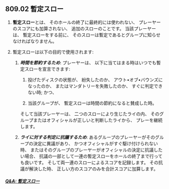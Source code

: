 ## 809.02 暫定スロー

1. **暫定スロー**とは、
そのホールの終了に最終的には使われない、
プレーヤーのスコアにも加算されない、
追加のスローのことです。
当該プレーヤーは、
暫定スローをする前に、
そのスローは暫定であるとグループに知らせなければなりません。

1. 暫定スローは以下の目的で使用されます:

    1. **_時間を節約するため_**:
    プレーヤーは、
    以下に当てはまる時はいつでも暫定スローを宣言できます:

        1. 投げたディスクの状態が、
        紛失したのか、
        アウト•オブ•バウンズになったのか、
        またはマンダトリーを失敗したのか、
        すぐに判定できない時; かつ、

        1. 当該グループが、
        暫定スローは時間の節約になると賛成した時。

        そして当該プレーヤーは、
        二つのスローにより生じたライの内、
        そのグループまたはオフィシャルが正しいと判断したライから、
        プレーを継続します。

    2. **_ライに対する判定に抗議するため_**:
    あるグループのプレーヤーがそのグループの決定に異議があり、
    かつオフィシャルがすぐ駆け付けられない時、
    またはそのグループのプレーヤーがオフィシャルの決定に抗議したい場合、
    抗議の一部として一連の暫定スローをホールの終了まで行っても良いです。
    そして両一連のスローによるスコアを記録します。
    その抗議が解決した時、
    正しい方のスコアのみを合計スコアに加算します。

##### [Q&A: 暫定スロー](qa-pro)
